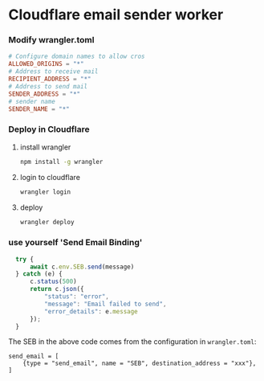 # Cloudflare email sender worker
### Modify wrangler.toml
```toml
# Configure domain names to allow cros
ALLOWED_ORIGINS = "*"
# Address to receive mail
RECIPIENT_ADDRESS = "*"
# Address to send mail
SENDER_ADDRESS = "*"
# sender name
SENDER_NAME = "*"
```
### Deploy in Cloudflare
1. install wrangler
   ```bash
   npm install -g wrangler
   ```
2. login to cloudflare
   ```bash
   wrangler login
   ```
3. deploy
   ```bash
   wrangler deploy
   ```
### use yourself 'Send Email Binding'
```js
  try {
      await c.env.SEB.send(message)
  } catch (e) {
      c.status(500)
      return c.json({
          "status": "error",
          "message": "Email failed to send",
          "error_details": e.message
      });
  }
```
The SEB in the above code comes from the configuration in `wrangler.toml`:
```
send_email = [
    {type = "send_email", name = "SEB", destination_address = "xxx"},
]
```
